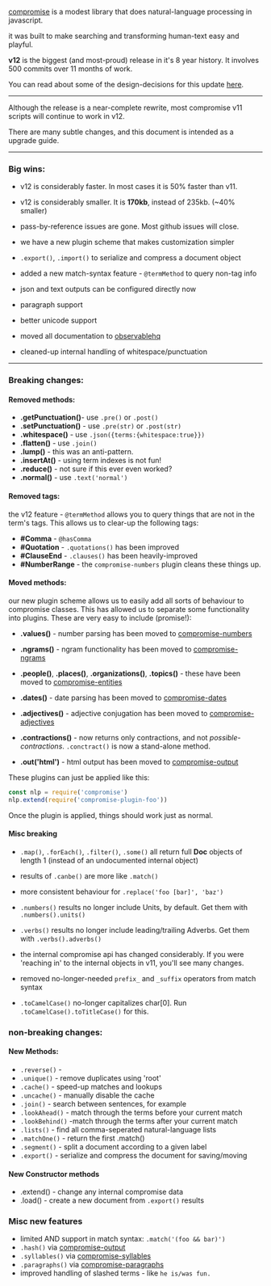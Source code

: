[compromise](https://github.com/spencermountain/compromise) is a modest library that does natural-language processing in javascript.

it was built to make searching and transforming human-text easy and playful.

**v12** is the biggest (and most-proud) release in it's 8 year history. It involves 500 commits over 11 months of work.

You can read about some of the design-decisions for this update [here](https://medium.com/@spencermountain/compromise-in-2019-e7d0ca703320).

---

Although the release is a near-complete rewrite, most compromise v11 scripts will continue to work in v12.

There are many subtle changes, and this document is intended as a upgrade guide.

---

### Big wins:

- v12 is considerably faster. In most cases it is 50% faster than v11.

- v12 is considerably smaller. It is **170kb**, instead of 235kb. (~40% smaller)

- pass-by-reference issues are gone. Most github issues will close.

- we have a new plugin scheme that makes customization simpler

- `.export()`, `.import()` to serialize and compress a document object

- added a new match-syntax feature - `@termMethod` to query non-tag info

- json and text outputs can be configured directly now

- paragraph support

- better unicode support

- moved all documentation to [observablehq](https://observablehq.com/collection/@spencermountain/nlp-compromise)

- cleaned-up internal handling of whitespace/punctuation

---

### Breaking changes:

#### Removed methods:

- **.getPunctuation()**- use `.pre()` or `.post()`
- **.setPunctuation()** - use `.pre(str)` or `.post(str)`
- **.whitespace()** - use `.json({terms:{whitespace:true}})`
- **.flatten()** - use `.join()`
- **.lump()** - this was an anti-pattern.
- **.insertAt()** - using term indexes is not fun!
- **.reduce()** - not sure if this ever even worked?
- **.normal()** - use `.text('normal')`

#### Removed tags:

the v12 feature - `@termMethod` allows you to query things that are not in the term's tags. This allows us to clear-up the following tags:

- **#Comma** - `@hasComma`
- **#Quotation** - `.quotations()` has been improved
- **#ClauseEnd** - `.clauses()` has been heavily-improved
- **#NumberRange** - the `compromise-numbers` plugin cleans these things up.

#### Moved methods:

our new plugin scheme allows us to easily add all sorts of behaviour to compromise classes. This has allowed us to separate some functionality into plugins. These are very easy to include (promise!):

- **.values()** - number parsing has been moved to [compromise-numbers](https://github.com/spencermountain/compromise/tree/master/plugins/numbers)

- **.ngrams()** - ngram functionality has been moved to [compromise-ngrams](https://github.com/spencermountain/compromise/tree/master/plugins/ngrams)

- **.people()**, **.places()**, **.organizations()**, **.topics()** - these have been moved to [compromise-entities](https://github.com/spencermountain/compromise/tree/master/plugins/entities)

- **.dates()** - date parsing has been moved to [compromise-dates](https://github.com/spencermountain/compromise/tree/master/plugins/dates)

- **.adjectives()** - adjective conjugation has been moved to [compromise-adjectives](https://github.com/spencermountain/compromise/tree/master/plugins/adjectives)

- **.contractions()** - now returns only contractions, and not _possible-contractions_. `.conctract()` is now a stand-alone method.

- **.out('html')** - html output has been moved to [compromise-output](https://github.com/spencermountain/compromise/tree/master/plugins/output)

These plugins can just be applied like this:

```js
const nlp = require('compromise')
nlp.extend(require('compromise-plugin-foo'))
```

Once the plugin is applied, things should work just as normal.

#### Misc breaking

- `.map()`, `.forEach()`, `.filter()`, `.some()` all return full **Doc** objects of length 1 (instead of an undocumented internal object)

- results of `.canbe()` are more like `.match()`

- more consistent behaviour for `.replace('foo [bar]', 'baz')`

- `.numbers()` results no longer include Units, by default. Get them with `.numbers().units()`
  
- `.verbs()` results no longer include leading/trailing Adverbs. Get them with `.verbs().adverbs()`

- the internal compromise api has changed considerably. If you were 'reaching in' to the internal objects in v11, you'll see many changes.

- removed no-longer-needed `prefix_` and `_suffix` operators from match syntax

- `.toCamelCase()` no-longer capitalizes char[0]. Run `.toCamelCase().toTitleCase()` for this.

### non-breaking changes:

#### New Methods:

- `.reverse()` -
- `.unique()` - remove duplicates using 'root'
  <!-- - `.wordcount()` -  -->
- `.cache()` - speed-up matches and lookups
- `.uncache()` - manually disable the cache
- `.join()` - search between sentences, for example
- `.lookAhead()` - match through the terms before your current match
- `.lookBehind()` -match through the terms after your current match
- `.lists()` - find all comma-seperated natural-language lists
- `.matchOne()` - return the first .match()
- `.segment()` - split a document according to a given label
- `.export()` - serialize and compress the document for saving/moving

#### New Constructor methods

- .extend() - change any internal compromise data
- .load() - create a new document from `.export()` results

### Misc new features

- limited AND support in match syntax: `.match('(foo && bar)')`
- `.hash()` via [compromise-output](https://github.com/spencermountain/compromise/tree/master/plugins/output)
- `.syllables()` via [compromise-syllables](https://github.com/spencermountain/compromise/tree/master/plugins/syllables)
- `.paragraphs()` via [compromise-paragraphs](https://github.com/spencermountain/compromise/tree/master/plugins/paragraphs)
- improved handling of slashed terms - like `he is/was fun.`
